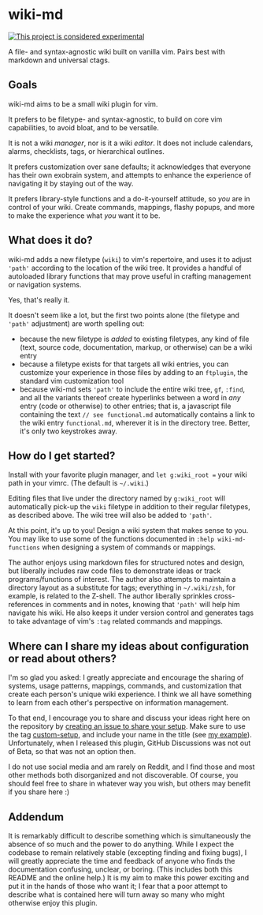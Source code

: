 # wiki-md

[![This project is considered experimental](https://img.shields.io/badge/status-experimental-critical.svg)](https://benknoble.github.io/status/experimental/)

A file- and syntax-agnostic wiki built on vanilla vim. Pairs best with markdown
and universal ctags.

## Goals

wiki-md aims to be a small wiki plugin for vim.

It prefers to be filetype- and syntax-agnostic, to build on core vim
capabilities, to avoid bloat, and to be versatile.

It is not a wiki *manager*, nor is it a wiki *editor*. It does not include
calendars, alarms, checklists, tags, or hierarchical outlines.

It prefers customization over sane defaults; it acknowledges that everyone
has their own exobrain system, and attempts to enhance the experience of
navigating it by staying out of the way.

It prefers library-style functions and a do-it-yourself attitude, so *you* are
in control of your wiki. Create commands, mappings, flashy popups, and more to
make the experience what *you* want it to be.

## What does it do?

wiki-md adds a new filetype (`wiki`) to vim's repertoire, and uses it to adjust
`'path'` according to the location of the wiki tree. It provides a handful of
autoloaded library functions that may prove useful in crafting management or
navigation systems.

Yes, that's really it.

It doesn't seem like a lot, but the first two points alone (the filetype and
`'path'` adjustment) are worth spelling out:

- because the new filetype is *added* to existing filetypes, any kind of file
  (text, source code, documentation, markup, or otherwise) can be a wiki entry
- because a filetype exists for that targets all wiki entries, you can customize
  your experience in those files by adding to an `ftplugin`, the standard vim
  customization tool
- because wiki-md sets `'path'` to include the entire wiki tree, `gf`, `:find`,
  and all the variants thereof create hyperlinks between a word in *any* entry
  (code or otherwise) to other entries; that is, a javascript file containing
  the text `// see functional.md` automatically contains a link to the wiki
  entry `functional.md`, wherever it is in the directory tree. Better, it's only
  two keystrokes away.

## How do I get started?

Install with your favorite plugin manager, and `let g:wiki_root =` your wiki
path in your vimrc. (The default is `~/.wiki`.)

Editing files that live under the directory named by `g:wiki_root` will
automatically pick-up the `wiki` filetype in addition to their regular
filetypes, as described above. The wiki tree will also be added to `'path'`.

At this point, it's up to you! Design a wiki system that makes sense to you. You
may like to use some of the functions documented in `:help wiki-md-functions`
when designing a system of commands or mappings.

The author enjoys using markdown files for structured notes and design, but
liberally includes raw code files to demonstrate ideas or track
programs/functions of interest. The author also attempts to maintain a directory
layout as a substitute for tags; everything in `~/.wiki/zsh`, for example, is
related to the Z-shell. The author liberally sprinkles cross-references in
comments and in notes, knowing that `'path'` will help him navigate his wiki. He
also keeps it under version control and generates tags to take advantage of
vim's `:tag` related commands and mappings.

## Where can I share my ideas about configuration or read about others?

I'm so glad you asked: I greatly appreciate and encourage the sharing of
systems, usage patterns, mappings, commands, and customization that create each
person's unique wiki experience. I think we all have something to learn from
each other's perspective on information management.

To that end, I encourage you to share and discuss your ideas right here on the
repository by [creating an issue to share your
setup](https://github.com/benknoble/wiki-md/issues/new?template=custom-setup.md).
Make sure to use the tag
[custom-setup](https://github.com/benknoble/wiki-md/labels/custom-setup), and
include your name in the title (see [my
example](https://github.com/benknoble/wiki-md/issues/5)).  Unfortunately, when I
released this plugin, GitHub Discussions was not out of Beta, so that was not an
option then.

I do not use social media and am rarely on Reddit, and I find those and most
other methods both disorganized and not discoverable. Of course, you should feel
free to share in whatever way you wish, but others may benefit if you share here
:)

## Addendum

It is remarkably difficult to describe something which is simultaneously the
absence of so much and the power to do anything. While I expect the codebase to
remain relatively stable (excepting finding and fixing bugs), I will greatly
appreciate the time and feedback of anyone who finds the documentation
confusing, unclear, or boring. (This includes both this README and the online
help.) It is my aim to make this power exciting and put it in the hands of those
who want it; I fear that a poor attempt to describe what is contained here will
turn away so many who might otherwise enjoy this plugin.
